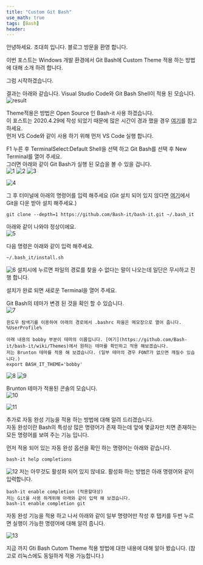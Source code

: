 ```yaml
---
title: "Custom Git Bash"
use_math: true
tags: [Bash]
header:
---
```


안녕하세요. 조대희 입니다.
블로그 방문을 환영 합니다.

이번 포스트는 Windows 개발 환경에서 Git Bash에 Custom Theme 적용 하는 방법에 대해 소개 하려 합니다.

그럼 시작하겠습니다.

결과는 아래와 같습니다. Visual Studio Code와 Git Bash Shell이 적용 된 모습니다.  
<img src="{{ site.url }}{{ site.baseurl }}/assets/images/bash/result.png" alt="result">

Theme적용은 방법은 Open Source 인 Bash-it 사용 하겠습니다.  
이 포스트는 2020.4.29에 작성 되었기 때문에 많은 시간이 경과 했을 경우 [여기](https://github.com/Bash-it/bash-it)를 참고하세요.  
먼저 VS Code와 같이 사용 하기 위해 먼저 VS Code 실행 합니다.

F1 누른 후 TerminalSelect:Default Shell을 선택 하고 Git Bash를 선택 후 New Terminal를 열어 주세요.  
그러면 아래와 같이 Git Bash가 실행 된 모습을 볼 수 있을 겁니다.  
<img src="{{ site.url }}{{ site.baseurl }}/assets/images/bash/1.png" alt="1">
<img src="{{ site.url }}{{ site.baseurl }}/assets/images/bash/2.png" alt="2">
<img src="{{ site.url }}{{ site.baseurl }}/assets/images/bash/3.png" alt="3">

<img src="{{ site.url }}{{ site.baseurl }}/assets/images/bash/4.png" alt="4">

그 후 터미널에 아래의 명령어를 입력 해주세요 (Git 설치 되어 있지 않다면 [여기](https://git-scm.com/download/win)에서 Git을 다운 받아 설치 해주세요.)

```
git clone --depth=1 https://github.com/Bash-it/bash-it.git ~/.bash_it
```

아래와 같이 나와야 정상이에요.  
<img src="{{ site.url }}{{ site.baseurl }}/assets/images/bash/5.png" alt="5">

다음 명령은 아래와 같이 입력 해주세요.

```
~/.bash_it/install.sh
```

<img src="{{ site.url }}{{ site.baseurl }}/assets/images/bash/6.png" alt="6">
설치시에 누르면 파일의 경로를 찾을 수 없다는 말이 나오는데 일단은 무시하고 진행 합니다.

설치가 완료 되면 새로운 Terminal을 열어 주세요.

Git Bash의 테마가 변경 된 것을 확인 할 수 있습니다.  
<img src="{{ site.url }}{{ site.baseurl }}/assets/images/bash/7.png" alt="7">

```
윈도우 탐색기를 이용하여 아래의 경로에서 .bashrc 파을은 메모장으로 열어 줍니다.
%UserProfile%

아래 내용의 bobby 부분이 테마의 이름입니다. [여기](https://github.com/Bash-it/bash-it/wiki/Themes)에서 원하는 테마를 확인하고 적용 해보겠습니다.
저는 Brunton 테마를 적용 해 보겠습니다. (일부 테마의 경우 FONT가 없으면 깨질수 있습니다.)
export BASH_IT_THEME='bobby'
```

<img src="{{ site.url }}{{ site.baseurl }}/assets/images/bash/8.png" alt="8">

<img src="{{ site.url }}{{ site.baseurl }}/assets/images/bash/9.png" alt="9">

Brunton 테마가 적용된 콘솔의 모습니다.  
<img src="{{ site.url }}{{ site.baseurl }}/assets/images/bash/10.png" alt="10">

<img src="{{ site.url }}{{ site.baseurl }}/assets/images/bash/11.png" alt="11">

추가로 자동 완성 기능을 적용 하는 방법에 대해 알려 드리겠습니다.  
자동 완성이란 Bash의 특성상 많은 명령어가 존재 하는데 앞에 몇글자만 치면 존재하는 모든 명령어를 보여 주는 기능 입니다.

먼저 적용 되어 있는 자동 완성 옵션을 확인 하는 명령어는 아래와 같습니다.

```
bash-it help completions
```

<img src="{{ site.url }}{{ site.baseurl }}/assets/images/bash/12.png" alt="12">  
저는 아무것도 활성화 되어 있지 않네요.  
활성화 하는 방법은 아래 명령어와 같이 입력합니다.

```
bash-it enable completion (적용할대상)
저는 Git을 사용 하게위해 아래와 같이 입력 해 보겠습니다.
bash-it enable completion git
```

자동 완성 기능을 적용 하고 나서 아래와 같이 일부 명령어만 작성 후 탭키를 두번 누르면 실행이 가능한 명령어에 대해 알려 줍니다.

<img src="{{ site.url }}{{ site.baseurl }}/assets/images/bash/13.png" alt="13">

지금 까지 Gti Bash Cutom Theme 적용 방법에 대한 내용에 대해 알아 봤습니다. (참고로 리눅스에도 동일하게 적용 가능합니다.)
